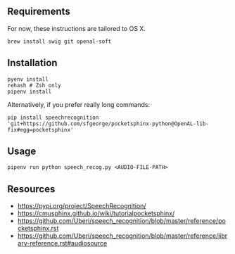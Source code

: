 ## Requirements

For now, these instructions are tailored to OS X.

    brew install swig git openal-soft

## Installation

    pyenv install
    rehash # Zsh only
    pipenv install

Alternatively, if you prefer really long commands:

    pip install speechrecognition 'git+https://github.com/sfgeorge/pocketsphinx-python@OpenAL-lib-fix#egg=pocketsphinx'

## Usage

    pipenv run python speech_recog.py <AUDIO-FILE-PATH>

## Resources

* https://pypi.org/project/SpeechRecognition/
* https://cmusphinx.github.io/wiki/tutorialpocketsphinx/
* https://github.com/Uberi/speech_recognition/blob/master/reference/pocketsphinx.rst
* https://github.com/Uberi/speech_recognition/blob/master/reference/library-reference.rst#audiosource
